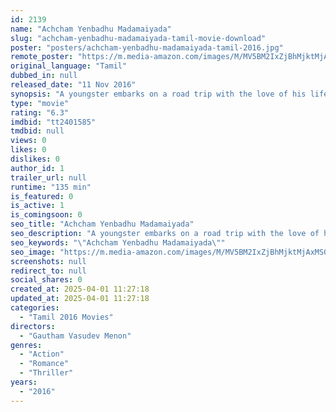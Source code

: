 ```yaml
---
id: 2139
name: "Achcham Yenbadhu Madamaiyada"
slug: "achcham-yenbadhu-madamaiyada-tamil-movie-download"
poster: "posters/achcham-yenbadhu-madamaiyada-tamil-2016.jpg"
remote_poster: "https://m.media-amazon.com/images/M/MV5BM2IxZjBhMjktMjAxMS00YWNkLTg2MTgtYzNmMDZmOWQxZDY0XkEyXkFqcGc@._V1_SX300.jpg"
original_language: "Tamil"
dubbed_in: null
released_date: "11 Nov 2016"
synopsis: "A youngster embarks on a road trip with the love of his life until an accident causes things to get out of control."
type: "movie"
rating: "6.3"
imdbid: "tt2401585"
tmdbid: null
views: 0
likes: 0
dislikes: 0
author_id: 1
trailer_url: null
runtime: "135 min"
is_featured: 0
is_active: 1
is_comingsoon: 0
seo_title: "Achcham Yenbadhu Madamaiyada"
seo_description: "A youngster embarks on a road trip with the love of his life until an accident causes things to get out of control."
seo_keywords: "\"Achcham Yenbadhu Madamaiyada\""
seo_image: "https://m.media-amazon.com/images/M/MV5BM2IxZjBhMjktMjAxMS00YWNkLTg2MTgtYzNmMDZmOWQxZDY0XkEyXkFqcGc@._V1_SX300.jpg"
screenshots: null
redirect_to: null
social_shares: 0
created_at: 2025-04-01 11:27:18
updated_at: 2025-04-01 11:27:18
categories:
  - "Tamil 2016 Movies"
directors:
  - "Gautham Vasudev Menon"
genres:
  - "Action"
  - "Romance"
  - "Thriller"
years:
  - "2016"
---
```

